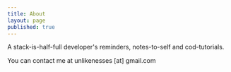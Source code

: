 ```yaml
---
title: About
layout: page
published: true
---
```


A stack-is-half-full developer's reminders, notes-to-self and cod-tutorials.

You can contact me at unlikenesses [at] gmail.com
